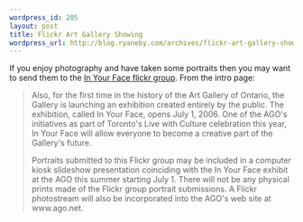 ```yaml
--- 
wordpress_id: 205
layout: post
title: Flickr Art Gallery Showing
wordpress_url: http://blog.ryaneby.com/archives/flickr-art-gallery-showing/
---
```

If you enjoy photography and have taken some portraits then you may want to send them to the <a href="http://www.flickr.com/groups/artmatters">In Your Face flickr group</a>. From the intro page:

<blockquote><p>Also, for the first time in the history of the Art Gallery of Ontario, the Gallery is launching an exhibition created entirely by the public. The exhibition, called In Your Face, opens July 1, 2006.  One of the AGO's initiatives as part of Toronto's Live with Culture celebration this year, In Your Face will allow everyone to become a creative part of the Gallery's future. </p>

<p>Portraits submitted to this Flickr group may be included in a computer kiosk slideshow presentation coinciding with the In Your Face exhibit at the AGO this summer starting July 1. There will not be any physical prints made of the Flickr group portrait submissions. A Flickr photostream will also be incorporated into the AGO's web site at www.ago.net. </p></blockquote>
